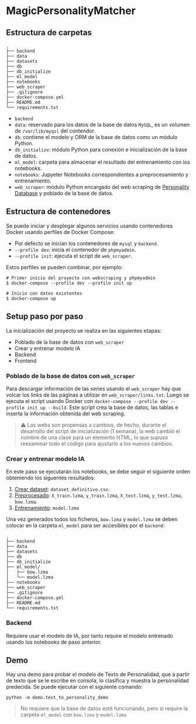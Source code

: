 # MagicPersonalityMatcher

## Estructura de carpetas

```
.
├── backend
├── data
├── datasets
├── db
├── db_initialize
├── ml_model
├── notebooks
├── web_scraper
├── .gitignore
├── docker-compose.yml
├── README.md
└── requirements.txt
```

- `backend`
- `data`: reservado para los datos de la base de datos `MySQL`, es un volumen de `/var/lib/myqsl` del contendor.
- `db`: contiene el modelo y ORM de la base de datos como un módulo Python.
- `db_initialize`: módulo Python para conexión e inicialización de la base de datos.
- `ml_model`: carpeta para almacenar el resultado del entrenamiento con los notebooks.
- `notebooks`: Jupyeter Notebooks correspondientes a preprocesamiento y entrenamiento.
- `web_scraper`: módulo Python encargado del web scraping de [Personality Database](https://www.personality-database.com) y poblado de la base de datos.

## Estructura de contenedores

Se puede iniciar y desplegar algunos servicios usando contenedores Docker usando perfiles de Docker Compose:

- Por defecto se inician los contenedores de `mysql` y `backend`.
- `--profile dev`: inicia el contenedor de `phpmyadmin`.
- `--profile init`: ejecuta el script de `web_scraper`.

Estos perfiles se pueden combinar, por ejemplo:
```shell
# Primer inicio del proyecto con webscraping y phpmyadmin
$ docker-compose --profile dev --profile init up

# Inicio con datos existentes
$ docker-compose up
```

## Setup paso por paso

La inicialización del proyecto se realiza en las siguientes etapas:
- Poblado de la base de datos con `web_scraper`
- Crear y entrenar modelo IA
- Backend
- Frontend

### Poblado de la base de datos con `web_scraper`

Para descargar información de las series usando el `web_scraper` hay que volcar los links de las páginas a utilizar en `web_scraper/links.txt`. Luego se ejecuta el script usando Docker con `docker-compose --profile dev --profile init up --build`. Este script crea la base de datos, las tablas e inserta la información obtenida del web scraping.

> ⚠️ Las webs son propensas a cambios, de hecho, durante el desarrollo del script de inicialización (1 semana), la web cambió el nombre de una clase para un elemento HTML, lo que supuso reexaminar todo el código para ajustarlo a los nuevos cambios.


### Crear y entrenar modelo IA

En este paso se ejecutarán los notebooks, se debe seguir el siguiente orden obteniendo los siguentes resultados:
1. [Crear dataset](notebooks/crear_dataset.ipynb): `dataset_definitivo.csv`.
2. [Preprocesado](notebooks/preprocesado.ipynb): `X_train.lzma`, `y_train.lzma`, `X_test.lzma`, `y_test.lzma`, `bow.lzma`.
3. [Entrenamiento](notebooks/entrenamiento.ipynb): `model.lzma`

Una vez generados todos los ficheros, `bow.lzma` y `model.lzma` se deben colocar en la carpeta `ml_model` para ser accesibles por el `backend`:
```
.
├── backend
├── data
├── datasets
├── db
├── db_initialize
├── ml_model/
│   ├── bow.lzma
│   └── model.lzma
├── notebooks
├── web_scraper
├── .gitignore
├── docker-compose.yml
├── README.md
└── requirements.txt
```

### Backend

Requiere usar el modelo de IA, por tanto require el modelo entrenado usando los notebooks de paso anterior.



## Demo

Hay una demo para probar el modelo de Texto de Personalidad, que a partir de texto que se le escribe en consola, lo clasifica y muestra la personalidad predecida. Se puede ejecutar con el siguiente comando:

```shell
python -m demo.text_to_personality_demo
```

> No requiere que la base de datos esté funcionando, pero si require la carpeta `ml_model` con `bow.lzma` y `model.lzma`


